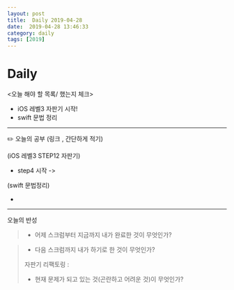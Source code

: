 ```yaml
---
layout: post
title:  Daily 2019-04-28
date:  2019-04-28 13:46:33
category: daily
tags: [2019]
---
```


# Daily

<오늘 해야 할 목록/ 했는지 체크>

- iOS 레벨3 자판기 시작!
- swift 문법 정리

------

✏️ 오늘의 공부 (링크 , 간단하게 적기)

(iOS 레벨3  STEP12 자판기)

- step4 시작 ->



(swift 문법정리)

- 



------

오늘의 반성

> - 어제 스크럼부터 지금까지 내가 완료한 것이 무엇인가?
> 

> - 다음 스크럼까지 내가 하기로 한 것이 무엇인가?
>
> 자판기 리팩토링 : 
>
> - 현재 문제가 되고 있는 것(곤란하고 어려운 것)이 무엇인가?
>
> 






